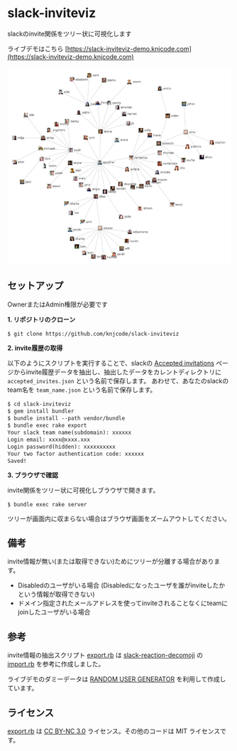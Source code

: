 # slack-inviteviz

slackのinvite関係をツリー状に可視化します

ライブデモはこちら [https://slack-inviteviz-demo.knjcode.com](https://slack-inviteviz-demo.knjcode.com)

![invitation tree sample](img/invitation_tree_sample.png)

## セットアップ

OwnerまたはAdmin権限が必要です

__1. リポジトリのクローン__

```
$ git clone https://github.com/knjcode/slack-inviteviz
```

__2. invite履歴の取得__

以下のようにスクリプトを実行することで、slackの [Accepted invitations](https://my.slack.com/admin/invites#accepted) ページからinvite履歴データを抽出し、抽出したデータをカレントディレクトリに `accepted_invites.json` という名前で保存します。
あわせて、あなたのslackのteam名を `team_name.json` という名前で保存します。

```
$ cd slack-inviteviz
$ gem install bundler
$ bundle install --path vendor/bundle
$ bundle exec rake export
Your slack team name(subdomain): xxxxxx
Login email: xxxx@xxxx.xxx
Login password(hidden): xxxxxxxxxx
Your two factor authentication code: xxxxxx
Saved!
```

__3. ブラウザで確認__

invite関係をツリー状に可視化しブラウザで開きます。

```
$ bundle exec rake server
```

ツリーが画面内に収まらない場合はブラウザ画面をズームアウトしてください。

## 備考

invite情報が無い(または取得できない)ためにツリーが分離する場合があります。

- Disabledのユーザがいる場合 (Disabledになったユーザを誰がinviteしたかという情報が取得できない)
- ドメイン指定されたメールアドレスを使ってinviteされることなくにteamにjoinしたユーザがいる場合


## 参考

invite情報の抽出スクリプト [export.rb](https://github.com/knjcode/slack-inviteviz/blob/master/export.rb) は [slack-reaction-decomoji](https://github.com/oti/slack-reaction-decomoji) の [import.rb](https://github.com/oti/slack-reaction-decomoji/blob/master/import.rb) を参考に作成しました。

ライブデモのダミーデータは [RANDOM USER GENERATOR](https://randomuser.me/) を利用して作成しています。

## ライセンス

[export.rb](https://github.com/knjcode/slack-inviteviz/blob/master/export.rb) は [CC BY-NC 3.0](https://creativecommons.org/licenses/by-nc/3.0/deed.ja) ライセンス。その他のコードは MIT ライセンスです。
